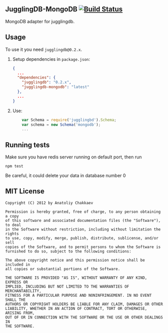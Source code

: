 ## JugglingDB-MongoDB [![Build Status](https://travis-ci.org/1602/jugglingdb-mongodb.png)](https://travis-ci.org/1602/jugglingdb-mongodb)

MongoDB adapter for jugglingdb.

## Usage

To use it you need `jugglingdb@0.2.x`.

1. Setup dependencies in `package.json`:

    ```json
    {
      ...
      "dependencies": {
        "jugglingdb": "0.2.x",
        "jugglingdb-mongodb": "latest"
      },
      ...
    }
    ```

2. Use:

    ```javascript
        var Schema = require('jugglingbd').Schema;
        var schema = new Schema('mongodb');
        ...
    ```

## Running tests

Make sure you have redis server running on default port, then run

    npm test

Be careful, it could delete your data in database number 0

## MIT License

    Copyright (C) 2012 by Anatoliy Chakkaev
    
    Permission is hereby granted, free of charge, to any person obtaining a copy
    of this software and associated documentation files (the "Software"), to deal
    in the Software without restriction, including without limitation the rights
    to use, copy, modify, merge, publish, distribute, sublicense, and/or sell
    copies of the Software, and to permit persons to whom the Software is
    furnished to do so, subject to the following conditions:
    
    The above copyright notice and this permission notice shall be included in
    all copies or substantial portions of the Software.
    
    THE SOFTWARE IS PROVIDED "AS IS", WITHOUT WARRANTY OF ANY KIND, EXPRESS OR
    IMPLIED, INCLUDING BUT NOT LIMITED TO THE WARRANTIES OF MERCHANTABILITY,
    FITNESS FOR A PARTICULAR PURPOSE AND NONINFRINGEMENT. IN NO EVENT SHALL THE
    AUTHORS OR COPYRIGHT HOLDERS BE LIABLE FOR ANY CLAIM, DAMAGES OR OTHER
    LIABILITY, WHETHER IN AN ACTION OF CONTRACT, TORT OR OTHERWISE, ARISING FROM,
    OUT OF OR IN CONNECTION WITH THE SOFTWARE OR THE USE OR OTHER DEALINGS IN
    THE SOFTWARE.

